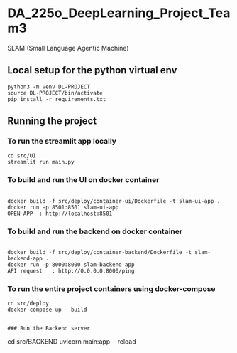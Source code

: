 # DA_225o_DeepLearning_Project_Team3
SLAM (Small Language Agentic Machine)

## Local setup for the python virtual env

```
python3 -m venv DL-PROJECT
source DL-PROJECT/bin/activate
pip install -r requirements.txt

```

## Running the project

### To run the streamlit app locally

```
cd src/UI
streamlit run main.py
```

### To build and run the UI on docker container

```

docker build -f src/deploy/container-ui/Dockerfile -t slam-ui-app .
docker run -p 8501:8501 slam-ui-app
OPEN APP  : http://localhost:8501

```

### To build and run the backend on docker container

```

docker build -f src/deploy/container-backend/Dockerfile -t slam-backend-app .
docker run -p 8000:8000 slam-backend-app
API request   : http://0.0.0.0:8000/ping

```

### To run the entire project containers using docker-compose

```
cd src/deploy
docker-compose up --build


### Run the Backend server
```
cd src/BACKEND
uvicorn main:app --reload
```